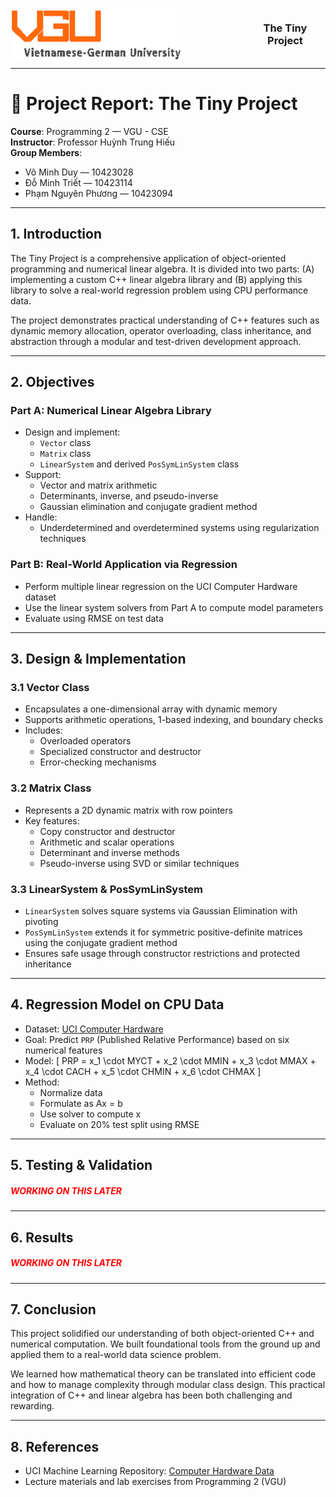 <div align="center" style="display: flex; align-items: center; justify-content: center; gap: 100px;">
  <img src="./logo.png" alt="logo" height="80">
  <h3 style="margin: 0; weight:60px"> The Tiny Project </h3>
</div>


---

# 📘 Project Report: The Tiny Project

**Course**: Programming 2 — VGU - CSE  
**Instructor**: Professor Huỳnh Trung Hiếu  
**Group Members**:  
- Võ Minh Duy — 10423028  
- Đỗ Minh Triết — 10423114  
- Phạm Nguyên Phương — 10423094  

---

## 1. Introduction

The Tiny Project is a comprehensive application of object-oriented programming and numerical linear algebra. It is divided into two parts: (A) implementing a custom C++ linear algebra library and (B) applying this library to solve a real-world regression problem using CPU performance data.

The project demonstrates practical understanding of C++ features such as dynamic memory allocation, operator overloading, class inheritance, and abstraction through a modular and test-driven development approach.

---

## 2. Objectives

### Part A: Numerical Linear Algebra Library

- Design and implement:
  - `Vector` class
  - `Matrix` class
  - `LinearSystem` and derived `PosSymLinSystem` class
- Support:
  - Vector and matrix arithmetic
  - Determinants, inverse, and pseudo-inverse
  - Gaussian elimination and conjugate gradient method
- Handle:
  - Underdetermined and overdetermined systems using regularization techniques

### Part B: Real-World Application via Regression

- Perform multiple linear regression on the UCI Computer Hardware dataset
- Use the linear system solvers from Part A to compute model parameters
- Evaluate using RMSE on test data

---

## 3. Design & Implementation

### 3.1 Vector Class

- Encapsulates a one-dimensional array with dynamic memory
- Supports arithmetic operations, 1-based indexing, and boundary checks
- Includes:
  - Overloaded operators
  - Specialized constructor and destructor
  - Error-checking mechanisms

### 3.2 Matrix Class

- Represents a 2D dynamic matrix with row pointers
- Key features:
  - Copy constructor and destructor
  - Arithmetic and scalar operations
  - Determinant and inverse methods
  - Pseudo-inverse using SVD or similar techniques

### 3.3 LinearSystem & PosSymLinSystem

- `LinearSystem` solves square systems via Gaussian Elimination with pivoting
- `PosSymLinSystem` extends it for symmetric positive-definite matrices using the conjugate gradient method
- Ensures safe usage through constructor restrictions and protected inheritance

---

## 4. Regression Model on CPU Data

- Dataset: [UCI Computer Hardware](https://archive.ics.uci.edu/ml/datasets/Computer%2BHardware)
- Goal: Predict `PRP` (Published Relative Performance) based on six numerical features
- Model:
  \[
  PRP = x_1 \cdot MYCT + x_2 \cdot MMIN + x_3 \cdot MMAX + x_4 \cdot CACH + x_5 \cdot CHMIN + x_6 \cdot CHMAX
  \]
- Method:
  - Normalize data
  - Formulate as Ax = b
  - Use solver to compute x
  - Evaluate on 20% test split using RMSE

---

## 5. Testing & Validation

<h5 style='color:red'> WORKING ON THIS LATER </h5>

---

## 6. Results

<h5 style='color:red'> WORKING ON THIS LATER </h5>

---

## 7. Conclusion

This project solidified our understanding of both object-oriented C++ and numerical computation. We built foundational tools from the ground up and applied them to a real-world data science problem.

We learned how mathematical theory can be translated into efficient code and how to manage complexity through modular class design. This practical integration of C++ and linear algebra has been both challenging and rewarding.

---

## 8. References

- UCI Machine Learning Repository: [<blue>Computer Hardware Data</blue>](https://archive.ics.uci.edu/ml/datasets/Computer%2BHardware)
- Lecture materials and lab exercises from Programming 2 (VGU)
